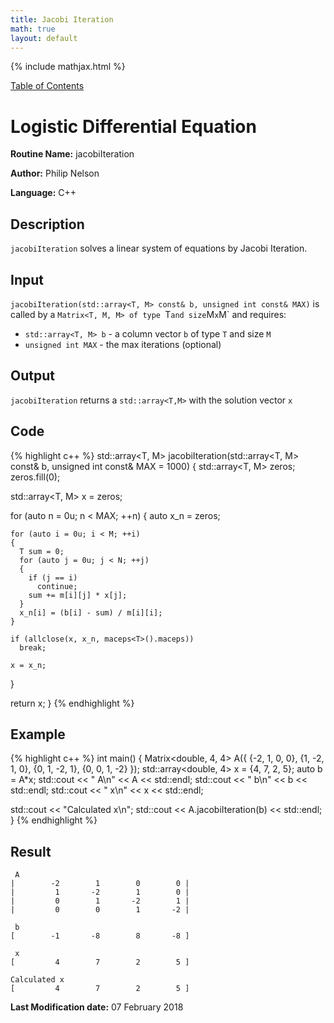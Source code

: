 ```yaml
---
title: Jacobi Iteration
math: true
layout: default
---
```


{% include mathjax.html %}

<a href="https://philipnelson5.github.io/MATH5620/SoftwareManual"> Table of Contents </a>
# Logistic Differential Equation

**Routine Name:** jacobiIteration

**Author:** Philip Nelson

**Language:** C++

## Description

`jacobiIteration` solves a linear system of equations by Jacobi Iteration.

## Input

`jacobiIteration(std::array<T, M> const& b, unsigned int const& MAX)` is called by a `Matrix<T, M, M> of type `T` and size `M`x`M` and requires:

* `std::array<T, M> b` - a column vector `b` of type `T` and size `M`
* `unsigned int MAX` - the max iterations (optional)

## Output

`jacobiIteration` returns a `std::array<T,M>` with the solution vector `x`

## Code
{% highlight c++ %}
std::array<T, M> jacobiIteration(std::array<T, M> const& b, unsigned int const& MAX = 1000)
{
  std::array<T, M> zeros;
  zeros.fill(0);

  std::array<T, M> x = zeros;

  for (auto n = 0u; n < MAX; ++n)
  {
    auto x_n = zeros;

    for (auto i = 0u; i < M; ++i)
    {
      T sum = 0;
      for (auto j = 0u; j < N; ++j)
      {
        if (j == i)
          continue;
        sum += m[i][j] * x[j];
      }
      x_n[i] = (b[i] - sum) / m[i][i];
    }

    if (allclose(x, x_n, maceps<T>().maceps))
      break;

    x = x_n;
  }

  return x;
}
{% endhighlight %}

## Example
{% highlight c++ %}
int main()
{
  Matrix<double, 4, 4> A({
      {-2, 1, 0, 0},
      {1, -2, 1, 0},
      {0, 1, -2, 1},
      {0, 0, 1, -2}
      });
  std::array<double, 4> x = {4, 7, 2, 5};
  auto b = A*x;
  std::cout << " A\n" << A << std::endl;
  std::cout << " b\n" << b << std::endl;
  std::cout << " x\n" << x << std::endl;

  std::cout << "Calculated x\n";
  std::cout << A.jacobiIteration(b) << std::endl;
}
{% endhighlight %}

## Result
```
 A
|        -2        1        0        0 |
|         1       -2        1        0 |
|         0        1       -2        1 |
|         0        0        1       -2 |

 b
[        -1       -8        8       -8 ]

 x
[         4        7        2        5 ]

Calculated x
[         4        7        2        5 ]

```

**Last Modification date:** 07 February 2018

